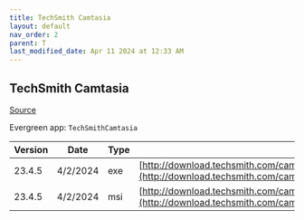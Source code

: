 ```yaml
---
title: TechSmith Camtasia
layout: default
nav_order: 2
parent: T
last_modified_date: Apr 11 2024 at 12:33 AM
---
```


## TechSmith Camtasia

[Source](https://www.techsmith.com/)

Evergreen app: `TechSmithCamtasia`

| Version | Date     | Type | URI                                                                                                                                                |
| ------- | -------- | ---- | -------------------------------------------------------------------------------------------------------------------------------------------------- |
| 23.4.5  | 4/2/2024 | exe  | [http://download.techsmith.com/camtasiastudio/releases/2345/camtasia.exe](http://download.techsmith.com/camtasiastudio/releases/2345/camtasia.exe) |
| 23.4.5  | 4/2/2024 | msi  | [http://download.techsmith.com/camtasiastudio/releases/2345/camtasia.msi](http://download.techsmith.com/camtasiastudio/releases/2345/camtasia.msi) |
